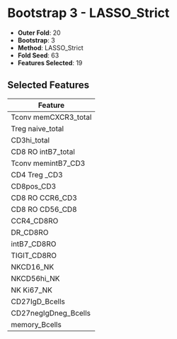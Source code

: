 # Bootstrap 3 - LASSO_Strict

- **Outer Fold**: 20
- **Bootstrap**: 3
- **Method**: LASSO_Strict
- **Fold Seed**: 63
- **Features Selected**: 19

## Selected Features

| Feature |
|---------|
| Tconv memCXCR3_total |
| Treg naive_total |
| CD3hi_total |
| CD8 RO intB7_total |
| Tconv memintB7_CD3 |
| CD4 Treg _CD3 |
| CD8pos_CD3 |
| CD8 RO CCR6_CD3 |
| CD8 RO CD56_CD8 |
| CCR4_CD8RO |
| DR_CD8RO |
| intB7_CD8RO |
| TIGIT_CD8RO |
| NKCD16_NK |
| NKCD56hi_NK |
| NK Ki67_NK |
| CD27IgD_Bcells |
| CD27negIgDneg_Bcells |
| memory_Bcells |
